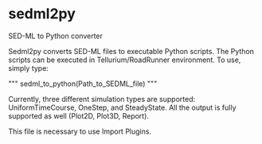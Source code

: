 sedml2py
========

SED-ML to Python converter

Sedml2py converts SED-ML files to executable Python scripts. The Python scripts can be executed in Tellurium/RoadRunner environment. To use, simply type:

"""
sedml_to_python(Path_to_SEDML_file)
"""

Currently, three different simulation types are supported: UniformTimeCourse, OneStep, and SteadyState. All the output is fully supported as well (Plot2D, Plot3D, Report).

This file is necessary to use Import Plugins.